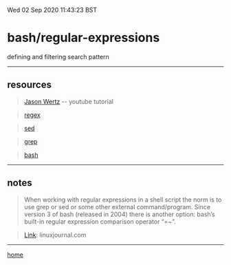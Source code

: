 Wed 02 Sep 2020 11:43:23 BST

# bash/regular-expressions

defining and filtering search pattern
_____

## resources

> [Jason Wertz](https://youtu.be/KJG1dETacLI) -- youtube tutorial

> [regex](/home/pi/Documents/notesystem/regex.md)

> [sed](/home/pi/Documents/notesystem/sed-index.md)

> [grep](/home/pi/Documents/notesystem/grep-index.md)

> [bash](/home/pi/Documents/notesystem/bash-index.md)
___

## notes

> When working with regular expressions in a shell script the norm is to use grep or sed or some other external command/program. Since version 3 of bash (released in 2004) there is another option: bash’s built-in regular expression comparison operator “=~”.

> [Link](https://www.linuxjournal.com/content/bash-regular-expressions): linuxjournal.com

___

[home](/home/pi/Documents/notesystem/home.md) 

